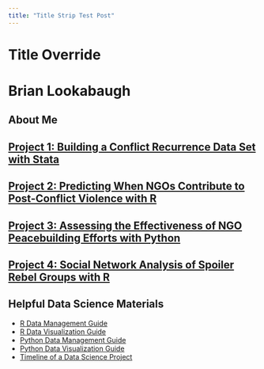 ```yaml
---
title: "Title Strip Test Post"
---
```


# Title Override

# Brian Lookabaugh

## About Me

## [Project 1: Building a Conflict Recurrence Data Set with Stata]()

## [Project 2: Predicting When NGOs Contribute to Post-Conflict Violence with R]()

## [Project 3: Assessing the Effectiveness of NGO Peacebuilding Efforts with Python]()

## [Project 4: Social Network Analysis of Spoiler Rebel Groups with R]()

## Helpful Data Science Materials
- [R Data Management Guide]()
- [R Data Visualization Guide]()
- [Python Data Management Guide]()
- [Python Data Visualization Guide]()
- [Timeline of a Data Science Project]()
